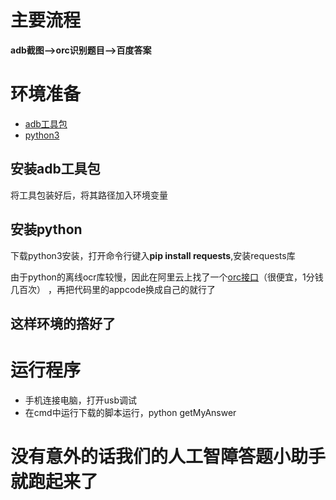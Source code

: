 # 主要流程


**adb截图-->orc识别题目-->百度答案**

# 环境准备
- [adb工具包](http://www.skycn.com/soft/appid/24272.html)
- [python3](https://www.python.org/downloads/)

## 安装adb工具包
将工具包装好后，将其路径加入环境变量

## 安装python
下载python3安装，打开命令行键入**pip install requests**,安装requests库

由于python的离线ocr库较慢，因此在阿里云上找了一个[orc接口](https://market.aliyun.com/products/57124001/cmapi023869.html?spm=5176.2020520132.101.4.OqWAJI#sku=yuncode1786900000)（很便宜，1分钱几百次）
，再把代码里的appcode换成自己的就行了

这样环境的撘好了
-------------

# 运行程序
- 手机连接电脑，打开usb调试
- 在cmd中运行下载的脚本运行，python getMyAnswer

# 没有意外的话我们的人工智障答题小助手就跑起来了
